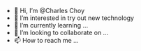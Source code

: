 - 👋 Hi, I’m @Charles Choy
- 👀 I’m interested in try out new technology
- 🌱 I’m currently learning ...
- 💞️ I’m looking to collaborate on ...
- 📫 How to reach me ...

<!---
mscchoy/mscchoy is a ✨ special ✨ repository because its `README.md` (this file) appears on your GitHub profile.
You can click the Preview link to take a look at your changes.
--->
